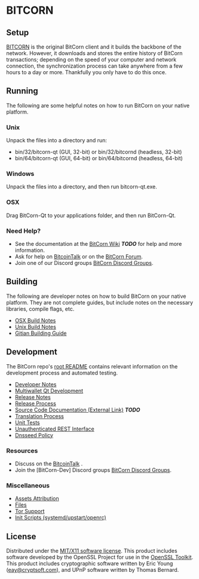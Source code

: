BITCORN
=====================

Setup
---------------------
[BITCORN](http://BitCorncoin.com) is the original BitCorn client and it builds the backbone of the network. However, it downloads and stores the entire history of BitCorn transactions; depending on the speed of your computer and network connection, the synchronization process can take anywhere from a few hours to a day or more. Thankfully you only have to do this once.

Running
---------------------
The following are some helpful notes on how to run BitCorn on your native platform.

### Unix

Unpack the files into a directory and run:

- bin/32/bitcorn-qt (GUI, 32-bit) or bin/32/bitcornd (headless, 32-bit)
- bin/64/bitcorn-qt (GUI, 64-bit) or bin/64/bitcornd (headless, 64-bit)

### Windows

Unpack the files into a directory, and then run bitcorn-qt.exe.

### OSX

Drag BitCorn-Qt to your applications folder, and then run BitCorn-Qt.

### Need Help?

* See the documentation at the [BitCorn Wiki](https://en.bitcoin.it/wiki/Main_Page) ***TODO***
for help and more information.
* Ask for help on [BitcoinTalk](https://bitcointalk.org/index.php) or on the [BitCorn Forum](http://BitCorncoin.com/).
* Join one of our Discord groups [BitCorn Discord Groups](https://discord.gg/YcnvMqt).

Building
---------------------
The following are developer notes on how to build BitCorn on your native platform. They are not complete guides, but include notes on the necessary libraries, compile flags, etc.

- [OSX Build Notes](build-osx.md)
- [Unix Build Notes](build-unix.md)
- [Gitian Building Guide](gitian-building.md)

Development
---------------------
The BitCorn repo's [root README](https://github.com/eastcoastcrypto/BitCorn/blob/master/README.md) contains relevant information on the development process and automated testing.

- [Developer Notes](developer-notes.md)
- [Multiwallet Qt Development](multiwallet-qt.md)
- [Release Notes](release-notes.md)
- [Release Process](release-process.md)
- [Source Code Documentation (External Link)](https://dev.visucore.com/bitcoin/doxygen/) ***TODO***
- [Translation Process](translation_process.md)
- [Unit Tests](unit-tests.md)
- [Unauthenticated REST Interface](REST-interface.md)
- [Dnsseed Policy](dnsseed-policy.md)

### Resources

* Discuss on the [BitcoinTalk](https://bitcointalk.org/index.php?topic=1262920.0) .
* Join the [BitCorn-Dev] Discord groups [BitCorn Discord Groups](https://discord.gg/YcnvMqt).

### Miscellaneous
- [Assets Attribution](assets-attribution.md)
- [Files](files.md)
- [Tor Support](tor.md)
- [Init Scripts (systemd/upstart/openrc)](init.md)

License
---------------------
Distributed under the [MIT/X11 software license](http://www.opensource.org/licenses/mit-license.php).
This product includes software developed by the OpenSSL Project for use in the [OpenSSL Toolkit](https://www.openssl.org/). This product includes
cryptographic software written by Eric Young ([eay@cryptsoft.com](mailto:eay@cryptsoft.com)), and UPnP software written by Thomas Bernard.

